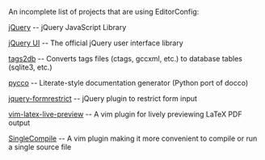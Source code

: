 An incomplete list of projects that are using EditorConfig:

[jQuery](https://github.com/jquery/jquery) -- jQuery JavaScript Library

[jQuery UI](https://github.com/jquery/jquery-ui) -- The official jQuery user interface library

[tags2db](http://xuhdev.github.com/tags2db) -- Converts tags files (ctags, gccxml, etc.) to database
tables (sqlite3, etc.)

[pycco](https://github.com/fitzgen/pycco) -- Literate-style documentation generator (Python port of docco)

[jquery-formrestrict](https://github.com/treyhunner/jquery-formrestrict) -- jQuery plugin to restrict form input

[vim-latex-live-preview](https://github.com/xuhdev/vim-latex-live-preview) -- A vim plugin for lively previewing LaTeX PDF output

[SingleCompile](https://github.com/xuhdev/SingleCompile) -- A vim plugin making it more convenient to compile or run a single source file